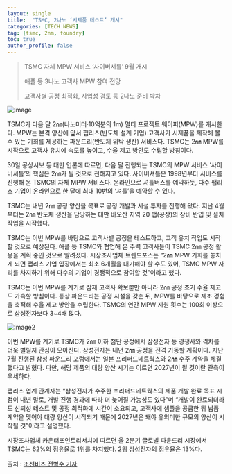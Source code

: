 ```yaml
---
layout: single
title:  "TSMC, 2나노 ‘시제품 테스트’ 개시"
categories: [TECH NEWS]
tag: [tsmc, 2nm, foundry]
toc: true
author_profile: false
---
```



> TSMC 자체 MPW 서비스 ‘사이버셔틀’ 9월 개시
> 
>애플 등 3나노 고객사 MPW 참여 전망
>
>고객사별 공정 최적화, 사업성 검토 등 2나노 준비 박차


![image](https://imgnews.pstatic.net/image/366/2024/08/30/0001014919_001_20240830145513012.jpg?type=w647)


TSMC가 다음 달 2㎚(나노미터·10억분의 1m) 멀티 프로젝트 웨이퍼(MPW)를 개시한다. MPW는 본격 양산에 앞서 팹리스(반도체 설계 기업) 고객사가 시제품을 제작해 볼 수 있는 기회를 제공하는 파운드리(반도체 위탁 생산) 서비스다. TSMC는 2㎚ MPW를 시작으로 고객사 유치에 속도를 높이고, 수율 제고 방안도 수립할 방침이다.



30일 공상시보 등 대만 언론에 따르면, 다음 달 진행되는 TSMC의 MPW 서비스 ‘사이버셔틀’의 핵심은 2㎚가 될 것으로 전해지고 있다. 사이버셔틀은 1998년부터 서비스를 진행해 온 TSMC의 자체 MPW 서비스다. 온라인으로 셔틀버스를 예약하듯, 다수 팹리스 기업이 온라인으로 한 달에 최대 10번의 ‘셔틀’을 예약할 수 있다.



TSMC는 내년 2㎚ 공정 양산을 목표로 공정 개발과 시설 투자를 진행해 왔다. 지난 4월부터는 2㎚ 반도체 생산을 담당하는 대만 바오산 지역 20 팹(공장)의 장비 반입 및 설치 작업을 시작했다.



TSMC는 이번 MPW를 바탕으로 고객사별 공정을 테스트하고, 고객 유치 작업도 시작할 것으로 예상된다. 애플 등 TSMC와 협업해 온 주력 고객사들이 TSMC 2㎚ 공정 활용을 계획 중인 것으로 알려졌다. 시장조사업체 트렌드포스는 “2㎚ MPW 기회를 놓치게 되면 팹리스 기업 입장에서는 최소 6개월을 대기해야 할 수도 있어, TSMC MPW 자리를 차지하기 위해 다수의 기업이 경쟁적으로 참여할 것”이라고 했다.



TSMC는 이번 MPW를 계기로 잠재 고객사 확보뿐만 아니라 2㎚ 공정 초기 수율 제고도 가속할 방침이다. 통상 파운드리는 공정 시설을 갖춘 뒤, MPW를 바탕으로 제조 경험을 축적해 수율 제고 방안을 수립한다. TSMC의 연간 MPW 지원 횟수는 100회 이상으로 삼성전자보다 3~4배 많다.


![image2](https://imgnews.pstatic.net/image/366/2024/08/30/0001014919_002_20240830145513112.jpg?type=w647)


이번 MPW를 계기로 TSMC가 2㎚ 이하 첨단 공정에서 삼성전자 등 경쟁사와 격차를 더욱 벌릴지 관심이 모아진다. 삼성전자는 내년 2㎚ 공정을 전격 가동할 계획이다. 지난 7월 진행된 삼성 파운드리 포럼에서는 일본 프리퍼드네트웍스와 2㎚ 수주 계약을 체결했다고 밝혔다. 다만, 해당 제품의 대량 양산 시기는 이르면 2027년이 될 것이란 관측이 우세하다.



팹리스 업계 관계자는 “삼성전자가 수주한 프리퍼드네트웍스의 제품 개발 완료 목표 시점이 내년 말로, 개발 진행 경과에 따라 더 늦어질 가능성도 있다”며 “개발이 완료되더라도 신뢰성 테스트 및 공정 최적화에 시간이 소요되고, 고객사에 샘플을 공급한 뒤 납품 계약을 맺어야 대량 양산이 시작되기 때문에 2027년은 돼야 유의미한 규모의 양산이 시작될 것”이라고 설명했다.



시장조사업체 카운터포인트리서치에 따르면 올 2분기 글로벌 파운드리 시장에서 TSMC는 62%의 점유율로 1위를 차지했다. 2위 삼성전자의 점유율은 13%다.



출처 : [조선비즈 전병수 기자](https://n.news.naver.com/mnews/article/366/0001014919?sid=105)

